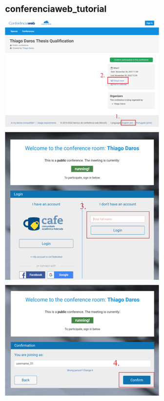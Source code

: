 # conferenciaweb_tutorial


![Steps 1 and 2](https://github.com/tdaros/conferenciaweb_tutorial/blob/main/screen1.PNG)

![Step 3](https://github.com/tdaros/conferenciaweb_tutorial/blob/main/screen2.PNG)

![Step 4](https://github.com/tdaros/conferenciaweb_tutorial/blob/main/screen3.PNG)
